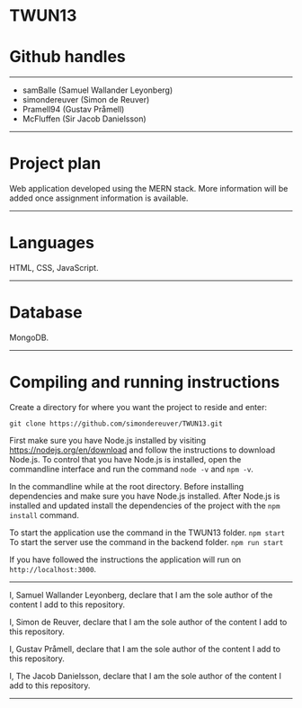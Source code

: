 # TWUN13

# Github handles

---
* samBalle (Samuel Wallander Leyonberg)
* simondereuver (Simon de Reuver)
* Pramell94 (Gustav Pråmell)
* McFluffen (Sir Jacob Danielsson)

---

# Project plan

Web application developed using the MERN stack. More information will be added once assignment information is available.

---

# Languages

HTML, CSS, JavaScript.

---

# Database

MongoDB.

---

# Compiling and running instructions

Create a directory for where you want the project to reside and enter:

```git clone https://github.com/simondereuver/TWUN13.git```

First make sure you have Node.js installed by visiting https://nodejs.org/en/download and follow the instructions to download Node.js.
To control that you have Node.js is installed, open the commandline interface and run the command ```node -v``` and ```npm -v```.


In the commandline while at the root directory. Before installing dependencies and make sure you have Node.js installed. 
After Node.js is installed and updated install the dependencies of the project with the ```npm install``` command. 

To start the application use the command in the TWUN13 folder. ```npm start```
To start the server use the command in the backend folder. ```npm run start```

If you have followed the instructions the application will run on ```http://localhost:3000```.


---
I, Samuel Wallander Leyonberg, declare that I am the sole author of the content I add to this repository.

I, Simon de Reuver, declare that I am the sole author of the content I add to this repository.

I, Gustav Pråmell, declare that I am the sole author of the content I add to this repository.

I, The Jacob Danielsson, declare that I am the sole author of the content I add to this repository. 

---
